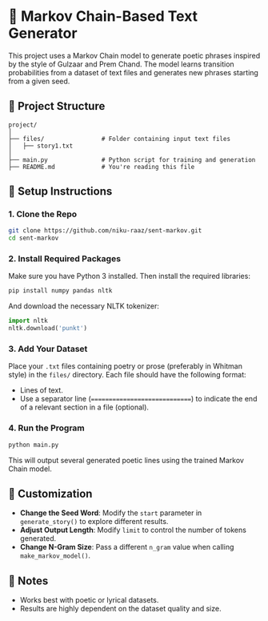 # 📝 Markov Chain-Based Text Generator 

This project uses a Markov Chain model to generate poetic phrases inspired by the style of Gulzaar and Prem Chand. The model learns transition probabilities from a dataset of text files and generates new phrases starting from a given seed.

## 📂 Project Structure

```
project/
│
├── files/                # Folder containing input text files
│   ├── story1.txt
│
├── main.py               # Python script for training and generation
├── README.md             # You're reading this file
```

## 🔧 Setup Instructions

### 1. Clone the Repo

```bash
git clone https://github.com/niku-raaz/sent-markov.git
cd sent-markov
```

### 2. Install Required Packages

Make sure you have Python 3 installed. Then install the required libraries:

```bash
pip install numpy pandas nltk
```

And download the necessary NLTK tokenizer:

```python
import nltk
nltk.download('punkt')
```

### 3. Add Your Dataset

Place your `.txt` files containing poetry or prose (preferably in Whitman style) in the `files/` directory. Each file should have the following format:

- Lines of text.
- Use a separator line (`============================`) to indicate the end of a relevant section in a file (optional).

### 4. Run the Program

```bash
python main.py
```

This will output several generated poetic lines using the trained Markov Chain model.



## 🔁 Customization

- **Change the Seed Word**: Modify the `start` parameter in `generate_story()` to explore different results.
- **Adjust Output Length**: Modify `limit` to control the number of tokens generated.
- **Change N-Gram Size**: Pass a different `n_gram` value when calling `make_markov_model()`.

## 📌 Notes

- Works best with poetic or lyrical datasets.
- Results are highly dependent on the dataset quality and size.




